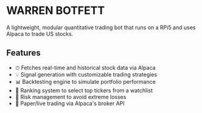# WARREN BOTFETT

A lightweight, modular quantitative trading bot that runs on a RPi5 and uses Alpaca to trade US stocks.

## Features

- ⏱ Fetches real-time and historical stock data via Alpaca
- 💡 Signal generation with customizable trading strategies
- 📊 Backtesting engine to simulate portfolio performance
- 🧠 Ranking system to select top tickers from a watchlist
- 🧯 Risk management to avoid extreme losses
- 🧪 Paper/live trading via Alpaca's broker API